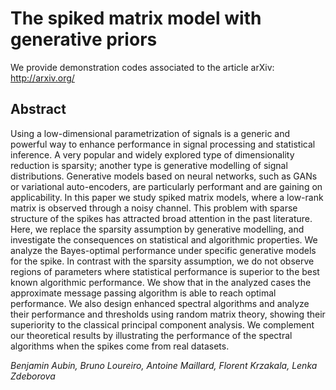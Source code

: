 # The spiked matrix model with generative priors

We provide demonstration codes associated to the article arXiv: <http://arxiv.org/>


## Abstract
Using a low-dimensional parametrization of signals is a generic and powerful way to enhance performance in signal processing and statistical inference. A very popular and widely explored type of dimensionality reduction is sparsity; another
type is generative modelling of signal distributions. Generative models based on neural networks, such as GANs or variational auto-encoders,
are particularly performant and are gaining on applicability. In this paper we study spiked matrix models, where a low-rank matrix is observed through a noisy
channel. This problem with sparse structure of the spikes has attracted
broad attention in the past literature. Here, we replace the sparsity assumption by
generative modelling, and investigate the consequences on statistical and
algorithmic properties. We analyze the Bayes-optimal
performance under specific generative models for the spike. In contrast with
the sparsity assumption, we do not observe regions of parameters where
statistical performance is superior to the best known algorithmic
performance. We show that in the analyzed cases the approximate
message passing algorithm is able to reach optimal performance. We also design
enhanced spectral algorithms and analyze their performance and
thresholds using random matrix theory, showing their superiority to the
classical principal component analysis. We complement our theoretical
results by illustrating the performance of the spectral algorithms when the spikes come from real datasets.

*Benjamin Aubin, Bruno Loureiro, Antoine Maillard, Florent Krzakala, Lenka Zdeborova*
